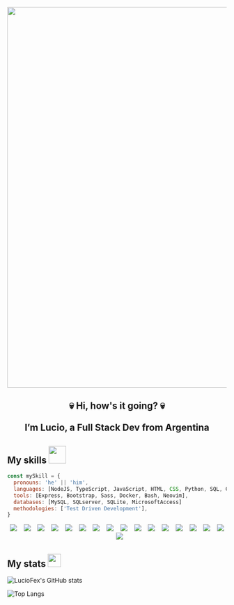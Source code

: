 <p align="center">
  <img src="https://user-images.githubusercontent.com/63211038/209569061-a80990d0-d3f2-46fd-bd28-6a66380d7c9e.png" width="875" align="center">
</p>

<!-- <h1 align="center"> 💀 Hi, how's it going? 💀 </h1> -->

<h2 align="center">
  💀 Hi, how's it going? 💀
  <br><br>
  I’m Lucio, a Full Stack Dev from Argentina
</h2>

## My skills <img src="https://media1.giphy.com/media/3o7WIx7urV838kHFzW/giphy.gif?cid=ecf05e474573e1jo5fxw8i4t0jhi3h5spdqcakqfshgjbmn2&rid=giphy.gif&ct=s" width="40">
```js
const mySkill = {
  pronouns: 'he' || 'him',
  languages: [NodeJS, TypeScript, JavaScript, HTML, CSS, Python, SQL, C],
  tools: [Express, Bootstrap, Sass, Docker, Bash, Neovim],
  databases: [MySQL, SQLserver, SQLite, MicrosoftAccess]
  methodologies: ['Test Driven Development'],
}
```

<p align="center">
    <img src="https://img.shields.io/badge/-TypeScript-000?&logo=typescript&labelColor=1F2430&color=1F2430&logoColor=21b7f2"></img>
&nbsp&nbsp
    <img src="https://img.shields.io/badge/-JavaScript-000?&logo=javascript&labelColor=1F2430&color=1F2430&logoColor=F7DF1E"></img>
&nbsp&nbsp
  <img src="https://img.shields.io/badge/-Python-000?&logo=python&labelColor=1F2430&color=1F2430&logoColor=1eafcc"></img>
&nbsp&nbsp
    <img src="https://img.shields.io/badge/-C-000?&logo=c&labelColor=1F2430&color=1F2430&logoColor=3eb8e8"></img>
&nbsp&nbsp
  <img src="https://img.shields.io/badge/-Express.js-000?&logo=express&labelColor=1F2430&color=1F2430&logoColor=fcfcfc"></img>
&nbsp&nbsp
    <img src="https://img.shields.io/badge/-SQL%20Server-000?&logo=Microsoft%20SQL%20Server&labelColor=1F2430&color=1F2430&logoColor=bc252a"></img>
&nbsp&nbsp
    <img src="https://img.shields.io/badge/-MySQL-000?&logo=mysql&labelColor=1F2430&color=1F2430&logoColor=fcda50"></img>
&nbsp&nbsp
    <img src="https://img.shields.io/badge/-Sass-000?&logo=sass&labelColor=1F2430&color=1F2430&logoColor=ffa3e8"></img>
&nbsp&nbsp
    <img src="https://img.shields.io/badge/-Neovim-000?&logo=neovim&labelColor=1F2430&color=1F2430&logoColor=5ee560"></img>
&nbsp&nbsp
    <img src="https://img.shields.io/badge/-SQLite-000?&logo=SQLite&labelColor=1F2430&color=1F2430&logoColor=54ADE1"></img>
&nbsp&nbsp
    <img src="https://img.shields.io/badge/-Node.js-000?&logo=node.js&labelColor=1F2430&color=1F2430&logoColor=82AE1B"></img> 
&nbsp&nbsp
    <img src="https://img.shields.io/badge/-Bootstrap-000?&logo=bootstrap&labelColor=1F2430&color=1F2430&logoColor=c683f7"></img>
&nbsp&nbsp
    <img src="https://img.shields.io/badge/-CSS3-000?&logo=css3&labelColor=1F2430&color=1F2430&logoColor=27AAE0"></img>
&nbsp&nbsp
    <img src="https://img.shields.io/badge/-HTML5-000?&logo=html5&labelColor=1F2430&color=1F2430&logoColor=F1662A"></img>
&nbsp&nbsp
    <img src="https://img.shields.io/badge/-Docker-000?&logo=docker&labelColor=1F2430&color=1F2430&logoColor=38d1f7"></img>
&nbsp&nbsp
    <img src="https://img.shields.io/badge/-Access-000?&logo=microsoft%20access&labelColor=1F2430&color=1F2430&logoColor=a82b2b"></img>
&nbsp&nbsp
    <img src="https://img.shields.io/badge/-Bash-000?&logo=GNU-Bash&labelColor=1F2430&color=1F2430&logoColor=e8e8e8"></img>
</p>

## My stats <img src="https://media1.giphy.com/media/QtOt8WyYCGQBiJJ4ZJ/giphy.gif?cid=ecf05e478akguwkdt48em6rw22ld04x2j97et8a3ltlxwqnk&rid=giphy.gif&ct=s" width="30">

![LucioFex's GitHub stats](https://github-readme-stats-git-masterrstaa-rickstaa.vercel.app/api?username=LucioFex&show_icons=true&theme=ayu-mirage&border_radius=30)
<!-- ![Lucio](https://github-readme-stats-beryl.vercel.app/api?username=luciofex&show_icons=true&title_color=fff&icon_color=79ff97&text_color=9f9f9f&bg_color=151515) -->
![Top Langs](https://github-readme-stats-git-masterrstaa-rickstaa.vercel.app/api/top-langs/?username=LucioFex&theme=ayu-mirage&border_radius=30&layout=compact&langs_count=6)

